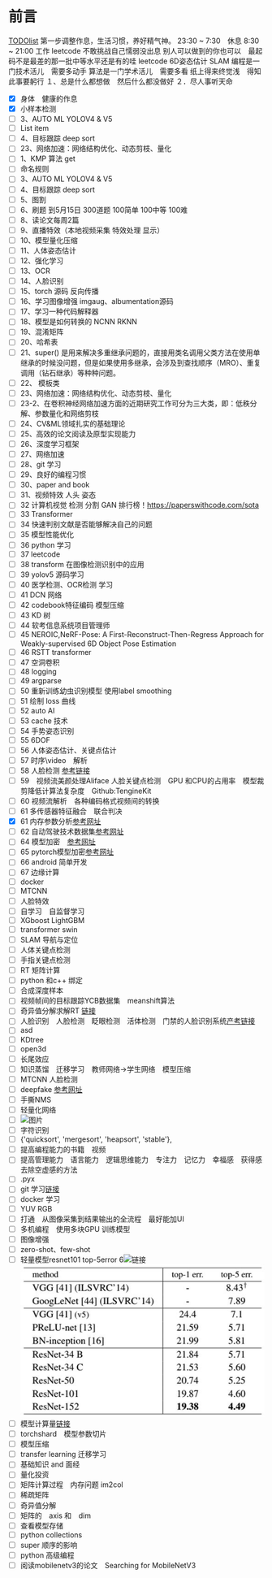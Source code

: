 <!--
 * @Description: 
 * @Author: 
 * @Date: 2022-04-19 10:04:43
 * @LastEditTime: 2022-07-08 11:08:19
 * @LastEditors: hedaobaishui 896585355@qq.com
-->
# 前言
[TODOlist](https://editor.csdn.net/md?articleId=115220117)
第一步调整作息，生活习惯，养好精气神。
23:30 ~ 7:30　休息
8:30 ~ 21:00 工作
leetcode 
不敢挑战自己懦弱没出息
别人可以做到的你也可以　最起码不是最差的那一批中等水平还是有的哇
leetcode
6D姿态估计
SLAM
编程是一门技术活儿　需要多动手
算法是一门学术活儿　需要多看
纸上得来终觉浅　得知此事要躬行
１、总是什么都想做　然后什么都没做好
２．尽人事听天命

 - [x] 身体　健康的作息 
 - [x] 小样本检测
 - [ ] 3、AUTO ML YOLOV4 & V5 
 - [ ] List item
 - [ ] 4、目标跟踪 deep sort
 - [ ] 23、网络加速：网络结构优化、动态剪枝、量化
 - [ ] 1、KMP 算法 get
 - [ ] 命名规则
 - [ ] 3、AUTO ML YOLOV4 & V5 
 - [ ] 4、目标跟踪 deep sort
 - [ ] 5、图割
 - [ ] 6、刷题 到5月15日 300道题 100简单 100中等 100难
 - [ ] 8、读论文每周2篇
 - [ ] 9、直播特效（本地视频采集 特效处理 显示）
 - [ ] 10、模型量化压缩
 - [ ] 11、人体姿态估计
 - [ ] 12、强化学习
 - [ ] 13、OCR
 - [ ] 14、人脸识别
 - [ ] 15、torch 源码 反向传播
 - [ ] 16、学习图像增强 imgaug、albumentation源码
 - [ ] 17、学习一种代码解释器
 - [ ] 18、模型是如何转换的 NCNN RKNN
 - [ ] 19、混淆矩阵
 - [ ] 20、哈希表
 - [ ] 21、super() 是用来解决多重继承问题的，直接用类名调用父类方法在使用单继承的时候没问题，但是如果使用多继承，会涉及到查找顺序（MRO）、重复调用（钻石继承）等种种问题。
 - [ ] 22、 模板类
 - [ ] 23、网络加速：网络结构优化、动态剪枝、量化
 - [ ] 23-2、在卷积神经网络加速方面的近期研究工作可分为三大类，即：低秩分解、参数量化和网络剪枝
 - [ ] 24、CV&ML领域扎实的基础理论
 - [ ] 25、高效的论文阅读及原型实现能力
 - [ ] 26、深度学习框架
 - [ ] 27、网络加速
 - [ ] 28、git 学习
 - [ ] 29、良好的编程习惯
 - [ ] 30、paper and book
 - [ ] 31、视频特效 人头 姿态
 - [ ] 32 计算机视觉 检测 分割 GAN 排行榜！https://paperswithcode.com/sota
 - [ ] 33 Transformer
 - [ ] 34 快速判别文献是否能够解决自己的问题
 - [ ] 35 模型性能优化
 - [ ] 36 python 学习
 - [ ] 37 leetcode
 - [ ] 38 transform 在图像检测识别中的应用
 - [ ] 39 yolov5 源码学习
 - [ ] 40 医学检测、OCR检测 学习
 - [ ] 41 DCN 网络
 - [ ] 42 codebook特征编码 模型压缩
 - [ ] 43 KD 树
 - [ ] 44 软考信息系统项目管理师
 - [ ] 45 NEROIC,NeRF-Pose: A First-Reconstruct-Then-Regress Approach for Weakly-supervised 6D Object Pose Estimation
 - [ ] 46 RSTT transformer
 - [ ] 47 空洞卷积
 - [ ] 48 logging
 - [ ] 49 argparse
 - [ ] 50 重新训练幼虫识别模型 使用label smoothing
 - [ ] 51 绘制 loss 曲线
 - [ ] 52 auto AI
 - [ ] 53 cache 技术
 - [ ] 54 手势姿态识别
 - [ ] 55 6DOF
 - [ ] 56 人体姿态估计、关键点估计
 - [ ] 57 时序\video　解析
 - [ ] 58 人脸检测 [参考链接](https://www.infoq.cn/article/CfW4lObDUR-Oiw5PUcru)
 - [ ] 59　视频流美颜处理Aliface 人脸关键点检测　GPU 和CPU的占用率　模型裁剪降低计算法复杂度　Github:TengineKit
 - [ ] 60 视频流解析　各种编码格式视频间的转换　
 - [ ] 61 多传感器特征融合　联合判决
 - [x] 61 内存参数分析[参考网址](https://blog.csdn.net/wz22881916/article/details/81054036)
 - [ ] 62 自动驾驶技术数据集[参考网址](https://zhuanlan.zhihu.com/p/159684396)
 - [ ] 64 模型加密　[参考网址](https://zhuanlan.zhihu.com/p/268327784)
 - [ ] 65 pytorch模型加密[参考网址](https://blog.csdn.net/weixin_43508499/article/details/124390983)
 - [ ] 66 android 简单开发
 - [ ] 67 边缘计算 
 - [ ] docker
 - [ ] MTCNN
 - [ ] 人脸特效
 - [ ] 自学习　自监督学习
 - [ ] XGboost LightGBM
 - [ ] transformer swin 
 - [ ] SLAM 导航与定位
 - [ ] 人体关键点检测
 - [ ] 手指关键点检测
 - [ ] RT 矩阵计算
 - [ ] python 和c++ 绑定
 - [ ] 合成深度样本
 - [ ] 视频帧间的目标跟踪YCB数据集　meanshift算法
 - [ ] 奇异值分解求解RT [链接](https://blog.csdn.net/dfdfdsfdfdfdf/article/details/53213240)
 - [ ] 人脸识别　人脸检测　眨眼检测　活体检测　门禁的人脸识别系统[产考链接](https://zhuanlan.zhihu.com/p/105810423)
 - [ ] asd
 - [ ] KDtree
 - [ ] open3d
 - [ ] 长尾效应
 - [ ] 知识蒸馏　迁移学习　教师网络->学生网络　模型压缩
 - [ ] MTCNN 人脸检测
 - [ ] deepfake [参考网址](https://zhuanlan.zhihu.com/p/139489768)
 - [ ] 手撕NMS
 - [ ] 轻量化网络
 - [ ] ![图片](https://img-blog.csdnimg.cn/20210426092800266.png?x-oss-process=image/watermark,type_ZmFuZ3poZW5naGVpdGk,shadow_10,text_aHR0cHM6Ly9ibG9nLmNzZG4ubmV0L3dqMTEzMTQ5,size_16,color_FFFFFF,t_70)
 - [ ] 字符识别
 - [ ] {'quicksort', 'mergesort', 'heapsort', 'stable'},
 - [ ] 提高编程能力的书籍　视频
 - [ ] 提高管理能力　语言能力　逻辑思维能力　专注力　记忆力　幸福感　获得感　去除空虚感的方法
 - [ ] .pyx
 - [ ] git 学习[链接](https://zhuanlan.zhihu.com/p/276376558)
 - [ ] docker 学习
 - [ ] YUV RGB
 - [ ] 打通　从图像采集到结果输出的全流程　最好能加UI
 - [ ] 多机编程　使用多块GPU 训练模型
 - [ ] 图像增强
 - [ ] zero-shot、few-shot
 - [ ] 轻量模型resnet101 top-5error 6![链接](https://pic2.zhimg.com/80/v2-10be1a8b90afd986207db285fb9eeae9_720w.jpg)
  ![对比](0picture/resnet.jpg)
 - [ ] 模型计算量[链接](https://blog.csdn.net/weixin_39833897/article/details/105807172)
 - [ ] torchshard　模型参数切片
 - [ ] 模型压缩
 - [ ] transfer learning 迁移学习
 - [ ] 基础知识 and 面经
 - [ ] 量化投资
 - [ ] 矩阵计算过程　内存问题 im2col
 - [ ] 稀疏矩阵
 - [ ] 奇异值分解
 - [ ] 矩阵的　axis 和　dim
 - [ ] 查看模型存储
 - [ ] python collections
 - [ ] super 顺序的影响
 - [ ] python 高级编程
 - [ ] 阅读mobilenetv3的论文　Searching for MobileNetV3
